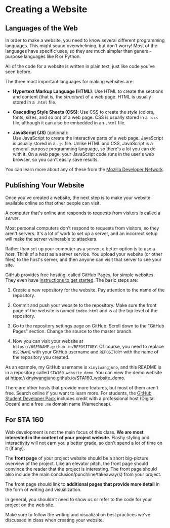 # Creating a Website


## Languages of the Web

In order to make a website, you need to know several different programming
languages. This might sound overwhelming, but don't worry! Most of the
languages have specific uses, so they are much simpler than general-purpose
languages like R or Python.

All of the code for a website is written in plain text, just like code you've
seen before.

The three most important languages for making websites are:

*   __Hypertext Markup Language (HTML)__:
    Use HTML to create the sections and content (that is, the _structure_) of a
    web page. HTML is usually stored in a `.html` file.

*   __Cascading Style Sheets (CSS)__:
    Use CSS to create the _style_ (colors, fonts, sizes, and so on) of a web
    page. CSS is usually stored in a `.css` file, although it can also be
    embedded in an `.html` file.

*   __JavaScript (JS)__ (optional):  
    Use JavaScript to create the interactive parts of a web page.  JavaScript
    is usually stored in a `.js` file. Unlike HTML and CSS, JavaScript is a
    general-purpose programming language, so there's a lot you can do with it.
    On a web page, your JavaScript code runs in the user's web browser, so you
    can't easily save results.

You can learn more about any of these from the [Mozilla Developer
Network][mdn].

[mdn]: https://developer.mozilla.org/en-US/docs/Learn


## Publishing Your Website

Once you've created a website, the next step is to make your website available
online so that other people can visit.

A computer that's online and responds to requests from visitors is called a
_server_.

Most personal computers don't respond to requests from visitors, so they aren't
servers. It's a lot of work to set up a server, and an incorrect setup will
make the server vulnerable to attackers.

Rather than set up your computer as a server, a better option is to use a
_host_. Think of a host as a server service. You upload your website (or other
files) to the host's server, and then anyone can visit that server to see your
site.

GitHub provides free hosting, called GitHub Pages, for simple websites. They
even have [instructions to get started][gh-pages]. The basic steps are:

1.  Create a new repository for the website. Pay attention to the name of the
    repository.

2.  Commit and push your website to the repository. Make sure the front page of
    the website is named `index.html` and is at the top level of the
    repository.

3.  Go to the repository settings page on GitHub. Scroll down to the "GitHub
    Pages" section. Change the source to the master branch.

4.  Now you can visit your website at `https://USERNAME.github.io/REPOSITORY`.
    Of course, you need to replace `USERNAME` with your GitHub username and
    `REPOSITORY` with the name of the repository you created.

As an example, my GitHub username is `xinyiwangjuno`, and this README is in a
repository called `STA160_website_demo`. You can view the demo website at
<https://xinyiwangjuno.github.io/STA160_website_demo>.

There are other hosts that provide more features, but most of them aren't free.
Search online if you want to learn more. For students, the [GitHub Student
Developer Pack][gh-student] includes credit with a professional host (Digital
Ocean) and a free `.me` domain name (Namecheap).

[gh-pages]: https://pages.github.com/
[gh-student]: https://education.github.com/pack

## For STA 160

Web development is not the main focus of this class. __We are most interested
in the content of your project website.__ Flashy styling and interactivity will
not earn you a better grade, so don't spend a lot of time on it (if any).

The __front page__ of your project website should be a short big-picture
overview of the project. Like an elevator pitch, the front page should convince
the reader that the project is interesting. The front page should also include
the main conclusion/punchline/takeaway(s) from your project.

The front page should link to __additional pages that provide more detail__ in
the form of writing and visualization.

In general, you shouldn't need to show us or refer to the code for your project
on the web site.

Make sure to follow the writing and visualization best practices we've
discussed in class when creating your website.
